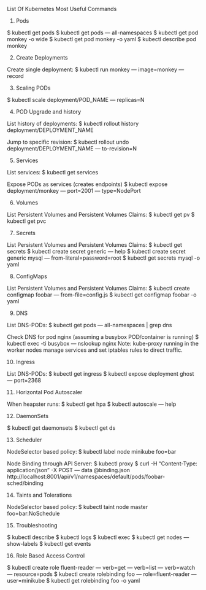 List Of Kubernetes Most Useful Commands

1. Pods

$ kubectl get pods
$ kubectl get pods — all-namespaces
$ kubectl get pod monkey -o wide
$ kubectl get pod monkey -o yaml
$ kubectl describe pod monkey

2. Create Deployments

Create single deployment:
$ kubectl run monkey — image=monkey — record

3. Scaling PODs

$ kubectl scale deployment/POD_NAME — replicas=N

4. POD Upgrade and history

List history of deployments:
$ kubectl rollout history deployment/DEPLOYMENT_NAME

Jump to specific revision:
$ kubectl rollout undo deployment/DEPLOYMENT_NAME — to-revision=N

5. Services

List services:
$ kubectl get services

Expose PODs as services (creates endpoints)
$ kubectl expose deployment/monkey — port=2001 — type=NodePort

6. Volumes

List Persistent Volumes and Persistent Volumes Claims:
$ kubectl get pv
$ kubectl get pvc

7. Secrets

List Persistent Volumes and Persistent Volumes Claims:
$ kubectl get secrets
$ kubectl create secret generic — help
$ kubectl create secret generic mysql — from-literal=password=root
$ kubectl get secrets mysql -o yaml

8. ConfigMaps

List Persistent Volumes and Persistent Volumes Claims:
$ kubectl create configmap foobar — from-file=config.js
$ kubectl get configmap foobar -o yaml

9. DNS

List DNS-PODs:
$ kubectl get pods — all-namespaces | grep dns

Check DNS for pod nginx (assuming a busybox POD/container is running)
$ kubectl exec -ti busybox — nslookup nginx
Note: kube-proxy running in the worker nodes manage services and set iptables rules to direct traffic.

10. Ingress

List DNS-PODs:
$ kubectl get ingress
$ kubectl expose deployment ghost — port=2368

11. Horizontal Pod Autoscaler

When heapster runs:
$ kubectl get hpa
$ kubectl autoscale — help

12. DaemonSets

$ kubectl get daemonsets
$ kubectl get ds

13. Scheduler

NodeSelector based policy:
$ kubectl label node minikube foo=bar

Node Binding through API Server:
$ kubectl proxy
$ curl -H “Content-Type: application/json” -X POST — data @binding.json http://localhost:8001/api/v1/namespaces/default/pods/foobar-sched/binding

14. Taints and Tolerations

NodeSelector based policy:
$ kubectl taint node master foo=bar:NoSchedule

15. Troubleshooting

$ kubectl describe
$ kubectl logs
$ kubectl exec
$ kubectl get nodes — show-labels
$ kubectl get events

16. Role Based Access Control

$ kubectl create role fluent-reader — verb=get — verb=list — verb=watch — resource=pods
$ kubectl create rolebinding foo — role=fluent-reader — user=minikube
$ kubectl get rolebinding foo -o yaml
